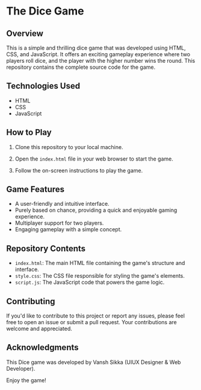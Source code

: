 # The Dice Game

## Overview

This is a simple and thrilling dice game that was developed using HTML, CSS, and JavaScript. It offers an exciting gameplay experience where two players roll dice, and the player with the higher number wins the round. This repository contains the complete source code for the game.

## Technologies Used

- HTML
- CSS
- JavaScript

## How to Play

1. Clone this repository to your local machine.

2. Open the `index.html` file in your web browser to start the game.

3. Follow the on-screen instructions to play the game.

## Game Features

- A user-friendly and intuitive interface.
- Purely based on chance, providing a quick and enjoyable gaming experience.
- Multiplayer support for two players.
- Engaging gameplay with a simple concept.

## Repository Contents

- `index.html`: The main HTML file containing the game's structure and interface.
- `style.css`: The CSS file responsible for styling the game's elements.
- `script.js`: The JavaScript code that powers the game logic.

## Contributing

If you'd like to contribute to this project or report any issues, please feel free to open an issue or submit a pull request. Your contributions are welcome and appreciated.

## Acknowledgments

This Dice game was developed by Vansh Sikka (UIUX Designer & Web Developer).

Enjoy the game!
